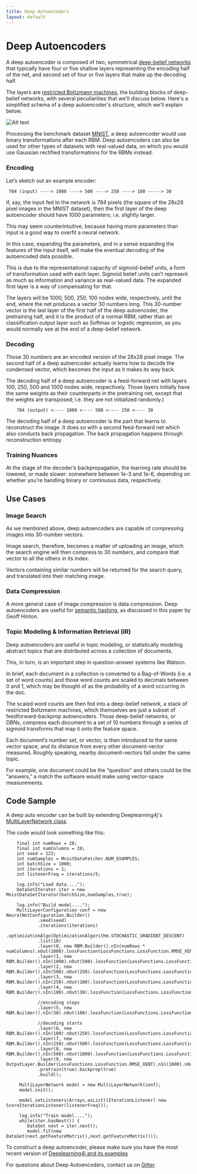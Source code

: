 ```yaml
---
title: Deep Autoencoders
layout: default
---
```


# Deep Autoencoders

A deep autoencoder is composed of two, symmetrical [deep-belief networks](./deepbeliefnetwork.html) that typically have four or five shallow layers representing the encoding half of the net, and second set of four or five layers that make up the decoding half.

The layers are [restricted Boltzmann machines](./restrictedboltzmannmachine.html), the building blocks of deep-belief networks, with several peculiarities that we'll discuss below. Here's a simplified schema of a deep autoencoder's structure, which we'll explain below.

![Alt text](./../img/deep_autoencoder.png) 

Processing the benchmark dataset [MNIST](http://yann.lecun.com/exdb/mnist/), a deep autoencoder would use binary transformations after each RBM. Deep autoencoders can also be used for other types of datasets with real-valued data, on which you would use Gaussian rectified transformations for the RBMs instead. 

### Encoding

Let’s sketch out an example encoder:
    
     784 (input) ----> 1000 ----> 500 ----> 250 ----> 100 -----> 30

If, say, the input fed to the network is 784 pixels (the square of the 28x28 pixel images in the MNIST dataset), then the first layer of the deep autoencoder should have 1000 parameters; i.e. slightly larger. 

This may seem counterintuitive, because having more parameters than input is a good way to overfit a neural network. 

In this case, expanding the parameters, and in a sense expanding the features of the input itself, will make the eventual decoding of the autoencoded data possible. 

This is due to the representational capacity of sigmoid-belief units, a form of transformation used with each layer. Sigmoid belief units can’t represent as much as information and variance as real-valued data. The expanded first layer is a way of compensating for that. 

The layers will be 1000, 500, 250, 100 nodes wide, respectively, until the end, where the net produces a vector 30 numbers long. This 30-number vector is the last layer of the first half of the deep autoencoder, the pretraining half, and it is the product of a normal RBM, rather than an classification output layer such as Softmax or logistic regression, as you would normally see at the end of a deep-belief network. 

### Decoding

Those 30 numbers are an encoded version of the 28x28 pixel image. The second half of a deep autoencoder actually learns how to decode the condensed vector, which becomes the input as it makes its way back.

The decoding half of a deep autoencoder is a feed-forward net with layers 100, 250, 500 and 1000 nodes wide, respectively. Those layers initially have the same weights as their counterparts in the pretraining net, except that the weights are transposed; i.e. they are not initialized randomly.) 

		784 (output) <---- 1000 <---- 500 <---- 250 <---- 30

The decoding half of a deep autoencoder is the part that learns to reconstruct the image. It does so with a second feed-forward net which also conducts back propagation. The back propagation happens through reconstruction entropy.

### Training Nuances

At the stage of the decoder’s backpropagation, the learning rate should be lowered, or made slower: somewhere between 1e-3 and 1e-6, depending on whether you’re handling binary or continuous data, respectively.

## Use Cases

### Image Search

As we mentioned above, deep autoencoders are capable of compressing images into 30-number vectors. 

Image search, therefore, becomes a matter of uploading an image, which the search engine will then compress to 30 numbers, and compare that vector to all the others in its index. 

Vectors containing similar numbers will be returned for the search query, and translated into their matching image. 

### Data Compression

A more general case of image compression is data compression. Deep autoencoders are useful for [semantic hashing](https://www.cs.utoronto.ca/~rsalakhu/papers/semantic_final.pdf), as discussed in this paper by Geoff Hinton.

### Topic Modeling & Information Retrieval (IR)

Deep autoencoders are useful in topic modeling, or statistically modeling abstract topics that are distributed across a collection of documents. 

This, in turn, is an important step in question-answer systems like Watson.

In brief, each document in a collection is converted to a Bag-of-Words (i.e. a set of word counts) and those word counts are scaled to decimals between 0 and 1, which may be thought of as the probability of a word occurring in the doc. 

The scaled word counts are then fed into a deep-belief network, a stack of restricted Boltzmann machines, which themselves are just a subset of feedforward-backprop autoencoders. Those deep-belief networks, or DBNs, compress each document to a set of 10 numbers through a series of sigmoid transforms that map it onto the feature space. 

Each document’s number set, or vector, is then introduced to the same vector space, and its distance from every other document-vector measured. Roughly speaking, nearby document-vectors fall under the same topic. 

For example, one document could be the “question” and others could be the “answers,” a match the software would make using vector-space measurements. 

## Code Sample

A deep auto encoder can be built by extending Deeplearning4j's [MultiLayerNetwork class](https://github.com/deeplearning4j/deeplearning4j/blob/3e934e0128e443a0e187f5aea7a3b8677d9a6568/deeplearning4j-core/src/main/java/org/deeplearning4j/nn/multilayer/MultiLayerNetwork.java).

The code would look something like this:

        final int numRows = 28;
        final int numColumns = 28;
        int seed = 123;
        int numSamples = MnistDataFetcher.NUM_EXAMPLES;
        int batchSize = 1000;
        int iterations = 1;
        int listenerFreq = iterations/5;

        log.info("Load data....");
        DataSetIterator iter = new MnistDataSetIterator(batchSize,numSamples,true);

        log.info("Build model....");
        MultiLayerConfiguration conf = new NeuralNetConfiguration.Builder()
                .seed(seed)
                .iterations(iterations)
                .optimizationAlgo(OptimizationAlgorithm.STOCHASTIC_GRADIENT_DESCENT)
                .list(10)
                .layer(0, new RBM.Builder().nIn(numRows * numColumns).nOut(1000).lossFunction(LossFunctions.LossFunction.RMSE_XENT).build())
                .layer(1, new RBM.Builder().nIn(1000).nOut(500).lossFunction(LossFunctions.LossFunction.RMSE_XENT).build())
                .layer(2, new RBM.Builder().nIn(500).nOut(250).lossFunction(LossFunctions.LossFunction.RMSE_XENT).build())
                .layer(3, new RBM.Builder().nIn(250).nOut(100).lossFunction(LossFunctions.LossFunction.RMSE_XENT).build())
                .layer(4, new RBM.Builder().nIn(100).nOut(30).lossFunction(LossFunctions.LossFunction.RMSE_XENT).build()) 
                
                //encoding stops
                .layer(5, new RBM.Builder().nIn(30).nOut(100).lossFunction(LossFunctions.LossFunction.RMSE_XENT).build()) 	
                
                //decoding starts
                .layer(6, new RBM.Builder().nIn(100).nOut(250).lossFunction(LossFunctions.LossFunction.RMSE_XENT).build())
                .layer(7, new RBM.Builder().nIn(250).nOut(500).lossFunction(LossFunctions.LossFunction.RMSE_XENT).build())
                .layer(8, new RBM.Builder().nIn(500).nOut(1000).lossFunction(LossFunctions.LossFunction.RMSE_XENT).build())
                .layer(9, new OutputLayer.Builder(LossFunctions.LossFunction.RMSE_XENT).nIn(1000).nOut(numRows*numColumns).build())
                .pretrain(true).backprop(true)
                .build();

         MultiLayerNetwork model = new MultiLayerNetwork(conf);
         model.init();

         model.setListeners(Arrays.asList((IterationListener) new ScoreIterationListener(listenerFreq)));

         log.info("Train model....");
         while(iter.hasNext()) {
            DataSet next = iter.next();
            model.fit(new DataSet(next.getFeatureMatrix(),next.getFeatureMatrix()));

To construct a deep autoencoder, please make sure you have the most recent version of [Deeplearning4j and its examples](https://github.com/deeplearning4j/dl4j-examples/tree/master/dl4j-examples/src/main/java/org/deeplearning4j/examples/unsupervised/deepbelief)

For questions about Deep Autoencoders, contact us on [Gitter](https://gitter.im/deeplearning4j/deeplearning4j). 
